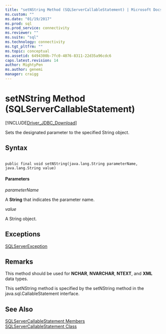 ```yaml
---
title: "setNString Method (SQLServerCallableStatement) | Microsoft Docs"
ms.custom: ""
ms.date: "01/19/2017"
ms.prod: sql
ms.prod_service: connectivity
ms.reviewer: ""
ms.suite: "sql"
ms.technology: connectivity
ms.tgt_pltfrm: ""
ms.topic: conceptual
ms.assetid: 6494300b-7fc0-4076-8311-22d35a96cdc6
caps.latest.revision: 14
author: MightyPen
ms.author: genemi
manager: craigg
---
```

# setNString Method (SQLServerCallableStatement)
[!INCLUDE[Driver_JDBC_Download](../../../includes/driver_jdbc_download.md)]

  Sets the designated parameter to the specified String object.  
  
## Syntax  
  
```  
  
public final void setNString(java.lang.String parameterName, java.lang.String value)  
```  
  
#### Parameters  
 *parameterName*  
  
 A **String** that indicates the parameter name.  
  
 *value*  
  
 A String object.  
  
## Exceptions  
 [SQLServerException](../../../connect/jdbc/reference/sqlserverexception-class.md)  
  
## Remarks  
 This method should be used for **NCHAR**, **NVARCHAR**, **NTEXT**, and **XML** data types.  
  
 This setNString method is specified by the setNString method in the java.sql.CallableStatement interface.  
  
## See Also  
 [SQLServerCallableStatement Members](../../../connect/jdbc/reference/sqlservercallablestatement-members.md)   
 [SQLServerCallableStatement Class](../../../connect/jdbc/reference/sqlservercallablestatement-class.md)  
  
  
